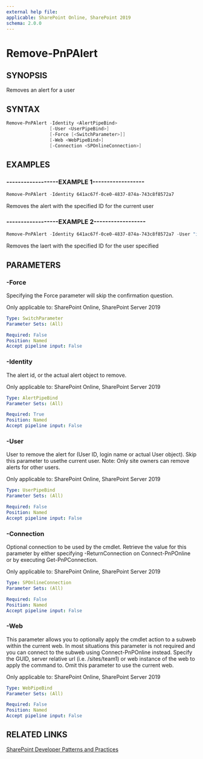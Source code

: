 ```yaml
---
external help file:
applicable: SharePoint Online, SharePoint 2019
schema: 2.0.0
---
```

# Remove-PnPAlert

## SYNOPSIS
Removes an alert for a user

## SYNTAX 

```powershell
Remove-PnPAlert -Identity <AlertPipeBind>
                [-User <UserPipeBind>]
                [-Force [<SwitchParameter>]]
                [-Web <WebPipeBind>]
                [-Connection <SPOnlineConnection>]
```

## EXAMPLES

### ------------------EXAMPLE 1------------------
```powershell
Remove-PnPAlert -Identity 641ac67f-0ce0-4837-874a-743c8f8572a7
```

Removes the alert with the specified ID for the current user

### ------------------EXAMPLE 2------------------
```powershell
Remove-PnPAlert -Identity 641ac67f-0ce0-4837-874a-743c8f8572a7 -User "i:0#.f|membership|Alice@contoso.onmicrosoft.com"
```

Removes the laert with the specified ID for the user specified

## PARAMETERS

### -Force
Specifying the Force parameter will skip the confirmation question.

Only applicable to: SharePoint Online, SharePoint Server 2019

```yaml
Type: SwitchParameter
Parameter Sets: (All)

Required: False
Position: Named
Accept pipeline input: False
```

### -Identity
The alert id, or the actual alert object to remove.

Only applicable to: SharePoint Online, SharePoint Server 2019

```yaml
Type: AlertPipeBind
Parameter Sets: (All)

Required: True
Position: Named
Accept pipeline input: False
```

### -User
User to remove the alert for (User ID, login name or actual User object). Skip this parameter to usethe current user. Note: Only site owners can remove alerts for other users.

Only applicable to: SharePoint Online, SharePoint Server 2019

```yaml
Type: UserPipeBind
Parameter Sets: (All)

Required: False
Position: Named
Accept pipeline input: False
```

### -Connection
Optional connection to be used by the cmdlet. Retrieve the value for this parameter by either specifying -ReturnConnection on Connect-PnPOnline or by executing Get-PnPConnection.

Only applicable to: SharePoint Online, SharePoint Server 2019

```yaml
Type: SPOnlineConnection
Parameter Sets: (All)

Required: False
Position: Named
Accept pipeline input: False
```

### -Web
This parameter allows you to optionally apply the cmdlet action to a subweb within the current web. In most situations this parameter is not required and you can connect to the subweb using Connect-PnPOnline instead. Specify the GUID, server relative url (i.e. /sites/team1) or web instance of the web to apply the command to. Omit this parameter to use the current web.

Only applicable to: SharePoint Online, SharePoint Server 2019

```yaml
Type: WebPipeBind
Parameter Sets: (All)

Required: False
Position: Named
Accept pipeline input: False
```

## RELATED LINKS

[SharePoint Developer Patterns and Practices](http://aka.ms/sppnp)